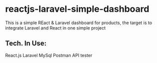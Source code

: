 # reactjs-laravel-simple-dashboard
This is a simple REact & Laravel dashboard for products, the target is to integrate Laravel and React in one simple project

## Tech. In Use:
React.js
Laravel
MySql
Postman API tester

